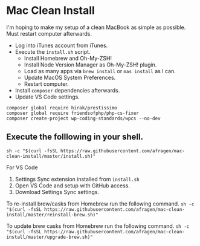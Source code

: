 # Mac Clean Install

I'm hoping to make my setup of a clean MacBook as simple as possible. Must restart computer afterwards.

* Log into iTunes account from iTunes.
* Execute the `install.sh` script.
  * Install Homebrew and Oh-My-ZSH!
  * Install Node Version Manager as Oh-My-ZSH! plugin.
  * Load as many apps via `brew install` or `mas install` as I can.
  * Update MacOS System Preferences.
  * Restart computer.
* Install `composer` dependencies afterwards.
* Update VS Code settings.

```
composer global require hirak/prestissimo
composer global require friendsofphp/php-cs-fixer
composer create-project wp-coding-standards/wpcs --no-dev
```


## Execute the folllowing in your shell.
`sh -c "$(curl -fsSL https://raw.githubusercontent.com/afragen/mac-clean-install/master/install.sh)"`

For VS Code
  1. Settings Sync extension installed from `install.sh`
  2. Open VS Code and setup with GitHub access.
  3. Download Settings Sync settings.


To re-install brew/casks from Homebrew run the following command.
`sh -c "$(curl -fsSL https://raw.githubusercontent.com/afragen/mac-clean-install/master/reinstall-brew.sh)"`

To update brew casks from Homebrew run the following command.
`sh -c "$(curl -fsSL https://raw.githubusercontent.com/afragen/mac-clean-install/master/upgrade-brew.sh)"`
